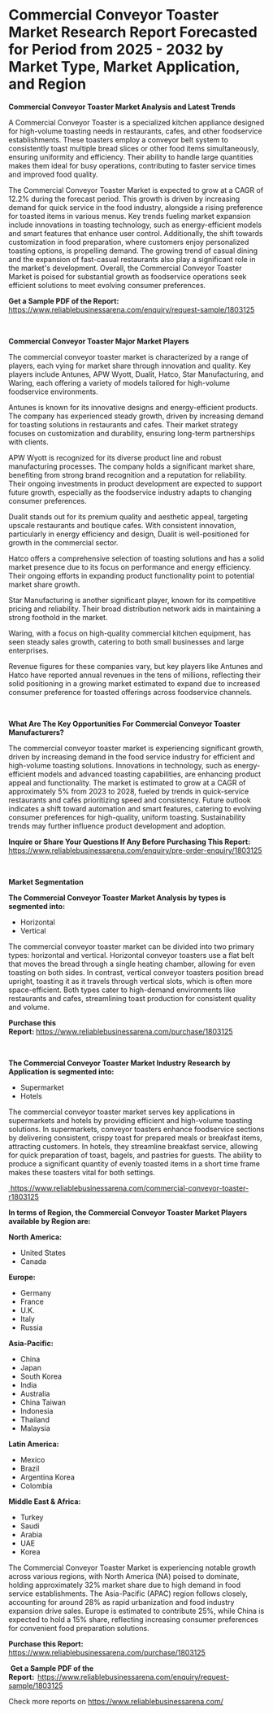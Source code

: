 <p><h1>Commercial Conveyor Toaster Market Research Report Forecasted for Period from 2025 -  2032 by Market Type, Market Application, and Region</h1></p><p><strong>Commercial Conveyor Toaster Market Analysis and Latest Trends</strong></p>
<p><p>A Commercial Conveyor Toaster is a specialized kitchen appliance designed for high-volume toasting needs in restaurants, cafes, and other foodservice establishments. These toasters employ a conveyor belt system to consistently toast multiple bread slices or other food items simultaneously, ensuring uniformity and efficiency. Their ability to handle large quantities makes them ideal for busy operations, contributing to faster service times and improved food quality.</p><p>The Commercial Conveyor Toaster Market is expected to grow at a CAGR of 12.2% during the forecast period. This growth is driven by increasing demand for quick service in the food industry, alongside a rising preference for toasted items in various menus. Key trends fueling market expansion include innovations in toasting technology, such as energy-efficient models and smart features that enhance user control. Additionally, the shift towards customization in food preparation, where customers enjoy personalized toasting options, is propelling demand. The growing trend of casual dining and the expansion of fast-casual restaurants also play a significant role in the market's development. Overall, the Commercial Conveyor Toaster Market is poised for substantial growth as foodservice operations seek efficient solutions to meet evolving consumer preferences.</p></p>
<p><strong>Get a Sample PDF of the Report:&nbsp;</strong> <a href="https://www.reliablebusinessarena.com/enquiry/request-sample/1803125?utm_campaign=3578&utm_medium=2&utm_source=Github&utm_content=ia&utm_term=10042025&utm_id=commercial-conveyor-toaster">https://www.reliablebusinessarena.com/enquiry/request-sample/1803125</a></p>
<p>&nbsp;</p>
<p><strong>Commercial Conveyor Toaster Major Market Players</strong></p>
<p><p>The commercial conveyor toaster market is characterized by a range of players, each vying for market share through innovation and quality. Key players include Antunes, APW Wyott, Dualit, Hatco, Star Manufacturing, and Waring, each offering a variety of models tailored for high-volume foodservice environments.</p><p>Antunes is known for its innovative designs and energy-efficient products. The company has experienced steady growth, driven by increasing demand for toasting solutions in restaurants and cafes. Their market strategy focuses on customization and durability, ensuring long-term partnerships with clients. </p><p>APW Wyott is recognized for its diverse product line and robust manufacturing processes. The company holds a significant market share, benefiting from strong brand recognition and a reputation for reliability. Their ongoing investments in product development are expected to support future growth, especially as the foodservice industry adapts to changing consumer preferences.</p><p>Dualit stands out for its premium quality and aesthetic appeal, targeting upscale restaurants and boutique cafes. With consistent innovation, particularly in energy efficiency and design, Dualit is well-positioned for growth in the commercial sector.</p><p>Hatco offers a comprehensive selection of toasting solutions and has a solid market presence due to its focus on performance and energy efficiency. Their ongoing efforts in expanding product functionality point to potential market share growth.</p><p>Star Manufacturing is another significant player, known for its competitive pricing and reliability. Their broad distribution network aids in maintaining a strong foothold in the market.</p><p>Waring, with a focus on high-quality commercial kitchen equipment, has seen steady sales growth, catering to both small businesses and large enterprises.</p><p>Revenue figures for these companies vary, but key players like Antunes and Hatco have reported annual revenues in the tens of millions, reflecting their solid positioning in a growing market estimated to expand due to increased consumer preference for toasted offerings across foodservice channels.</p></p>
<p>&nbsp;</p>
<p><strong>What Are The Key Opportunities For Commercial Conveyor Toaster Manufacturers?</strong></p>
<p><p>The commercial conveyor toaster market is experiencing significant growth, driven by increasing demand in the food service industry for efficient and high-volume toasting solutions. Innovations in technology, such as energy-efficient models and advanced toasting capabilities, are enhancing product appeal and functionality. The market is estimated to grow at a CAGR of approximately 5% from 2023 to 2028, fueled by trends in quick-service restaurants and cafés prioritizing speed and consistency. Future outlook indicates a shift toward automation and smart features, catering to evolving consumer preferences for high-quality, uniform toasting. Sustainability trends may further influence product development and adoption.</p></p>
<p><strong>Inquire or Share Your Questions If Any Before Purchasing This Report:</strong> <a href="https://www.reliablebusinessarena.com/enquiry/pre-order-enquiry/1803125?utm_campaign=3578&utm_medium=2&utm_source=Github&utm_content=ia&utm_term=10042025&utm_id=commercial-conveyor-toaster">https://www.reliablebusinessarena.com/enquiry/pre-order-enquiry/1803125</a></p>
<p>&nbsp;</p>
<p><strong>Market Segmentation</strong></p>
<p><strong>The Commercial Conveyor Toaster Market Analysis by types is segmented into:</strong></p>
<p><ul><li>Horizontal</li><li>Vertical</li></ul></p>
<p><p>The commercial conveyor toaster market can be divided into two primary types: horizontal and vertical. Horizontal conveyor toasters use a flat belt that moves the bread through a single heating chamber, allowing for even toasting on both sides. In contrast, vertical conveyor toasters position bread upright, toasting it as it travels through vertical slots, which is often more space-efficient. Both types cater to high-demand environments like restaurants and cafes, streamlining toast production for consistent quality and volume.</p></p>
<p><strong>Purchase this Report:&nbsp;</strong><a href="https://www.reliablebusinessarena.com/purchase/1803125?utm_campaign=3578&utm_medium=2&utm_source=Github&utm_content=ia&utm_term=10042025&utm_id=commercial-conveyor-toaster">https://www.reliablebusinessarena.com/purchase/1803125</a></p>
<p>&nbsp;</p>
<p><strong>The Commercial Conveyor Toaster Market Industry Research by Application is segmented into:</strong></p>
<p><ul><li>Supermarket</li><li>Hotels</li></ul></p>
<p><p>The commercial conveyor toaster market serves key applications in supermarkets and hotels by providing efficient and high-volume toasting solutions. In supermarkets, conveyor toasters enhance foodservice sections by delivering consistent, crispy toast for prepared meals or breakfast items, attracting customers. In hotels, they streamline breakfast service, allowing for quick preparation of toast, bagels, and pastries for guests. The ability to produce a significant quantity of evenly toasted items in a short time frame makes these toasters vital for both settings.</p></p>
<p><a href="https://www.reliablebusinessarena.com/commercial-conveyor-toaster-r1803125?utm_campaign=3578&utm_medium=2&utm_source=Github&utm_content=ia&utm_term=10042025&utm_id=commercial-conveyor-toaster">&nbsp;https://www.reliablebusinessarena.com/commercial-conveyor-toaster-r1803125</a></p>
<p><strong>In terms of Region, the Commercial Conveyor Toaster Market Players available by Region are:</strong></p>
<p>
    <p> <strong> North America: </strong>
        <ul>
            <li>United States</li>
            <li>Canada</li>
        </ul>
        </p> 
    <p> <strong> Europe: </strong>
        <ul>
            <li>Germany</li>
            <li>France</li>
            <li>U.K.</li>
            <li>Italy</li>
            <li>Russia</li>
        </ul>
        </p> 
    <p> <strong> Asia-Pacific: </strong>
        <ul>
            <li>China</li>
            <li>Japan</li>
            <li>South Korea</li>
            <li>India</li>
            <li>Australia</li>
            <li>China Taiwan</li>
            <li>Indonesia</li>
            <li>Thailand</li>
            <li>Malaysia</li>
        </ul>
        </p> 
    <p> <strong> Latin America: </strong>
        <ul>
            <li>Mexico</li>
            <li>Brazil</li>
            <li>Argentina Korea</li>
            <li>Colombia</li>
        </ul>
        </p> 
    <p> <strong> Middle East & Africa: </strong>
        <ul>
            <li>Turkey</li>
            <li>Saudi</li>
            <li>Arabia</li>
            <li>UAE</li>
            <li>Korea</li>
        </ul>
    </p>
    </p>
<p><p>The Commercial Conveyor Toaster Market is experiencing notable growth across various regions, with North America (NA) poised to dominate, holding approximately 32% market share due to high demand in food service establishments. The Asia-Pacific (APAC) region follows closely, accounting for around 28% as rapid urbanization and food industry expansion drive sales. Europe is estimated to contribute 25%, while China is expected to hold a 15% share, reflecting increasing consumer preferences for convenient food preparation solutions.</p></p>
<p><strong>Purchase this Report: </strong><a href="https://www.reliablebusinessarena.com/purchase/1803125?utm_campaign=3578&utm_medium=2&utm_source=Github&utm_content=ia&utm_term=10042025&utm_id=commercial-conveyor-toaster">https://www.reliablebusinessarena.com/purchase/1803125</a></p>
<p>&nbsp;<strong>Get a Sample PDF of the Report:&nbsp;&nbsp;</strong><a href="https://www.reliablebusinessarena.com/enquiry/request-sample/1803125?utm_campaign=3578&utm_medium=2&utm_source=Github&utm_content=ia&utm_term=10042025&utm_id=commercial-conveyor-toaster">https://www.reliablebusinessarena.com/enquiry/request-sample/1803125</a></p>
<p><strong></strong></p>
<p>Check more reports on <a href="https://www.reliablebusinessarena.com/?utm_campaign=3578&utm_medium=2&utm_source=Github&utm_content=ia&utm_term=10042025&utm_id=commercial-conveyor-toaster">https://www.reliablebusinessarena.com/</a></p>